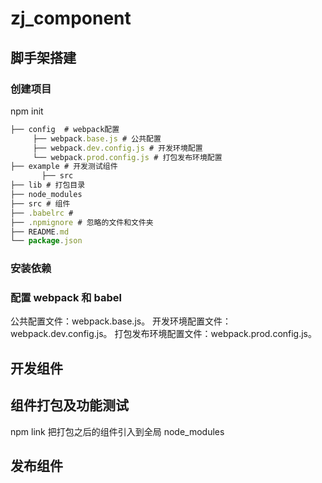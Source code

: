 # zj_component

## 脚手架搭建

### 创建项目
npm init
```javascript
├── config  # webpack配置
     ├── webpack.base.js # 公共配置
     ├── webpack.dev.config.js # 开发环境配置
     └── webpack.prod.config.js # 打包发布环境配置
├── example # 开发测试组件
       ├── src 
├── lib # 打包目录
├── node_modules 
├── src # 组件
├── .babelrc # 
├── .npmignore # 忽略的文件和文件夹
├── README.md
└── package.json
```

### 安装依赖

### 配置 webpack 和 babel
  公共配置文件：webpack.base.js。
  开发环境配置文件：webpack.dev.config.js。
  打包发布环境配置文件：webpack.prod.config.js。

## 开发组件

## 组件打包及功能测试
  npm link 把打包之后的组件引入到全局 node_modules 

## 发布组件
